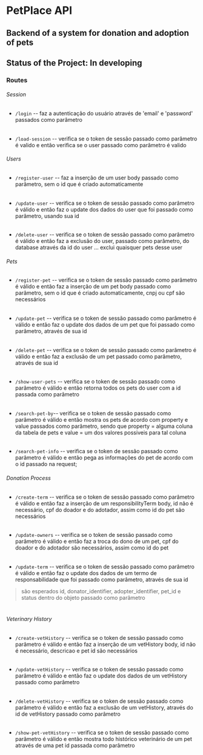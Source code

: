 # PetPlace API

## Backend of a system for donation and adoption of pets

## Status of the Project: In developing

### Routes

###### Session
- `/login`  -- faz a autenticação do usuário através de 'email' e 'password' passados como parâmetro
######

- `/load-session` -- verifica se o token de sessão passado como parâmetro é valido e então verifica se o user passado como parâmetro é valido

###### Users

- `/register-user` -- faz a inserção de um user body passado como parâmetro, sem o id que é criado automaticamente
######

- `/update-user` -- verifica se o token de sessão passado como parâmetro é válido e então faz o update dos dados do user que foi passado como parâmetro, usando sua id
######

- `/delete-user` -- verifica se o token de sessão passado como parâmetro é válido e então faz a exclusão do user, passado como parâmetro, do database através da id do user ... exclui quaisquer pets desse user

###### Pets

- `/register-pet` -- verifica se o token de sessão passado como parâmetro é válido e então faz a inserção de um pet body passado como parâmetro, sem o id que é criado automaticamente, cnpj ou cpf são necessários
######

- `/update-pet` -- verifica se o token de sessão passado como parâmetro é válido e então faz o update dos dados de um pet que foi passado como parâmetro, através de sua id
######

- `/delete-pet` -- verifica se o token de sessão passado como parâmetro é válido e então faz a exclusão de um pet passado como parâmetro, através de sua id
######

- `/show-user-pets` -- verifica se o token de sessão passado como parâmetro é válido e então retorna todos os pets do user com a id passada como parâmetro
######

- `/search-pet-by`-- verifica se o token de sessão passado como parâmetro é válido e então mostra os pets de acordo com property e value passados como parâmetro, sendo que property = alguma coluna da tabela de pets e value = um dos valores possiveis para tal coluna
######

- `/search-pet-info` -- verifica se o token de sessão passado como parâmetro é válido e então pega as informações do pet de acordo com o id passado na request;

###### Donation Process

- `/create-term` -- verifica se o token de sessão passado como parâmetro é válido e então faz a inserção de um responsibilityTerm body, id não é necessário, cpf do doador e do adotador, assim como id do pet são necessários
######

- `/update-owners` -- verifica se o token de sessão passado como parâmetro é válido e então faz a troca do dono de um pet, cpf do doador e do adotador são necessários, assim como id do pet
######

- `/update-term` -- verifica se o token de sessão passado como parâmetro é válido e então faz o update dos dados de um termo de responsabilidade que foi passado como parâmetro, através de sua id 
> são esperados id, donator_identifier, adopter_identifier, pet_id e status dentro do objeto passado como parâmetro 
#

###### Veterinary History

- `/create-vetHistory` -- verifica se o token de sessão passado como parâmetro é válido e então faz a inserção de um vetHistory body, id não é necessário, descricao e pet id são necessários
######

- `/update-vetHistory` -- verifica se o token de sessão passado como parâmetro é válido e então faz o update dos dados de um vetHistory passado como parâmetro
######

- `/delete-vetHistory` -- verifica se o token de sessão passado como parâmetro é válido e então faz a exclusão de um vetHistory, através do id de vetHistory passado como parâmetro
######

- `/show-pet-vetHistory` -- verifica se o token de sessão passado como parâmetro é válido e então mostra todo histórico veterinário de um pet através de uma pet id passada como parâmetro
